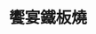 ---
title: "饗宴鐵板燒"
description: "饗宴鐵板燒"
layout: shop
keywords:
  - 美食競賽
  - 台灣美食
  - 美食精選
datePublished: "2025-06-30"
dateModified: "2025-07-04"
city: "宜蘭縣"
district: "五結鄉"
address: "宜蘭縣五結鄉溪濱路二段263號"
phone: "039601777"
geo: "24.709855581158916, 121.80405051400544"
google_map: "https://maps.app.goo.gl/mxHRndhciJrUaK3u5"
footinder: "https://footinder.com.tw/%E5%AE%9C%E8%98%AD%E7%B8%A3%E4%BA%94%E7%B5%90%E9%84%89/1351/"
official: "https://www.facebook.com/ShenYenTeppanyaki/"
award:
  - name: "500盤"
    year: "2024"
    entries:
      - dishes:
          - "清蒸野生笛鯛"

---